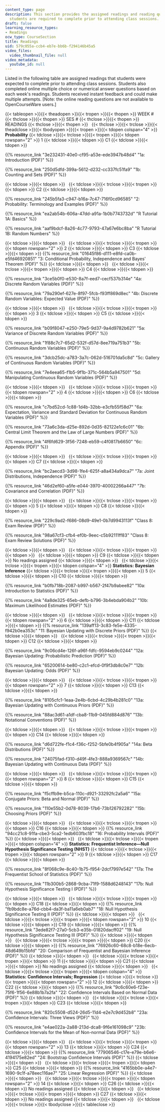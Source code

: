 ```yaml
---
content_type: page
description: This section provides the assigned readings and reading questions that
  students are required to complete prior to attending class sessions.
draft: false
learning_resource_types:
- Readings
ocw_type: CourseSection
title: Readings
uid: 579c055a-ccb4-eb7e-bb6b-f294146b45a5
video_files:
  video_thumbnail_file: null
video_metadata:
  youtube_id: null
---
```

Listed in the following table are assigned readings that students were expected to complete prior to attending class sessions. Students also completed online multiple choice or numerical answer questions based on each week's readings. Students received instant feedback and could make multiple attempts. \[Note: the online reading questions are not available to OpenCourseWare users.\] 

{{< tableopen >}}{{< theadopen >}}{{< tropen >}}{{< thopen >}}
WEEK #
{{< thclose >}}{{< thopen >}}
SES #
{{< thclose >}}{{< thopen >}}
READINGS
{{< thclose >}}{{< thopen >}}
 
{{< thclose >}}{{< trclose >}}{{< theadclose >}}{{< tbodyopen >}}{{< tropen >}}{{< tdopen colspan="4" >}}
**Probability**
{{< tdclose >}}{{< trclose >}}{{< tropen >}}{{< tdopen rowspan="2" >}}
1
{{< tdclose >}}{{< tdopen >}}
C1
{{< tdclose >}}{{< tdopen >}}

{{% resource_link "3e232431-40e0-cf95-a53e-ede3947b48d4" "1a: Introduction (PDF)" %}}

{{% resource_link "250d5dfd-399a-5612-d232-cc337fc51fa9" "1b: Counting and Sets (PDF)" %}}

{{< tdclose >}}{{< tdopen >}}
 
{{< tdclose >}}{{< trclose >}}{{< tropen >}}{{< tdopen >}}
C2
{{< tdclose >}}{{< tdopen >}}

{{% resource_link "245b5fa3-c947-b16a-7c47-716f0cd96585" "2: Probability: Terminology and Examples (PDF)" %}}

{{% resource_link "ea2ab54b-606a-47dd-a91a-1b0b7743732d" "R Tutorial 1A: Basics" %}}

{{% resource_link "aaf9bdcf-8a26-4c77-9793-47a67e6bc8ba" "R Tutorial 1B: Random Numbers" %}}

{{< tdclose >}}{{< tdopen >}}
 
{{< tdclose >}}{{< trclose >}}{{< tropen >}}{{< tdopen rowspan="2" >}}
2
{{< tdclose >}}{{< tdopen >}}
C3
{{< tdclose >}}{{< tdopen >}}
{{% resource_link "01645f86-d111-e8fd-ca0b-e5fd46920851" "3: Conditional Probability, Independence and Bayes' Theorem (PDF)" %}}
{{< tdclose >}}{{< tdopen >}}
 
{{< tdclose >}}{{< trclose >}}{{< tropen >}}{{< tdopen >}}
C4
{{< tdclose >}}{{< tdopen >}}

{{% resource_link "3ce5b0f0-e530-8a7f-eed7-cecf537b314e" "4a: Discrete Random Variables (PDF)" %}}

{{% resource_link "79a290ef-627e-8f97-5fcb-f93ff869d8ec" "4b: Discrete Random Variables: Expected Value (PDF)" %}}

{{< tdclose >}}{{< tdopen >}}
 
{{< tdclose >}}{{< trclose >}}{{< tropen >}}{{< tdopen >}}
3
{{< tdclose >}}{{< tdopen >}}
C5
{{< tdclose >}}{{< tdopen >}}

{{% resource_link "b09f8047-e250-79e5-9d37-9a4d9782b621" "5a: Variance of Discrete Random Variables (PDF)" %}}

{{% resource_link "1f88c7c7-65d2-532f-d57d-8ee719a751b3" "5b: Continuous Random Variables (PDF)" %}}

{{% resource_link "3dcb25dc-a783-3a7c-062d-516701da5c8d" "5c: Gallery of Continuous Random Variables (PDF)" %}}

{{% resource_link "7e4eea65-f1b5-9f1b-371c-564b5a947501" "5d: Manipulating Continuous Random Variables (PDF)" %}}

{{< tdclose >}}{{< tdopen >}}
 
{{< tdclose >}}{{< trclose >}}{{< tropen >}}{{< tdopen rowspan="2" >}}
4
{{< tdclose >}}{{< tdopen >}}
C6
{{< tdclose >}}{{< tdopen >}}

{{% resource_link "c7bd52cd-1c88-1d4b-32bb-e3cfb55f58d7" "6a: Expectation, Variance and Standard Deviation for Continuous Random Variables (PDF)" %}}

{{% resource_link "73a6c3da-d25e-892d-0d35-82122e1c6c01" "6b: Central Limit Theorem and the Law of Large Numbers (PDF)" %}}

{{% resource_link "4f6fd629-3f56-7248-eb59-c4f0817b6650" "6c: Appendix (PDF)" %}}

{{< tdclose >}}{{< tdopen >}}
 
{{< tdclose >}}{{< trclose >}}{{< tropen >}}{{< tdopen >}}
C7
{{< tdclose >}}{{< tdopen >}}

{{% resource_link "bc2aecd3-3d98-1fe4-625f-a8a434a9dca7" "7a: Joint Distributions, Independence (PDF)" %}}

{{% resource_link "46d2ef60-a5fe-e044-3970-40002266a447" "7b: Covariance and Correlation (PDF)" %}}

{{< tdclose >}}{{< tdopen >}}
 
{{< tdclose >}}{{< trclose >}}{{< tropen >}}{{< tdopen >}}
5
{{< tdclose >}}{{< tdopen >}}
C8
{{< tdclose >}}{{< tdopen >}}

{{% resource_link "229c9ad2-f686-08d9-49e1-0b7d9943113f" "Class 8: Exam Review (PDF)" %}}

{{% resource_link "98a67cf3-cfb4-ef0b-9eec-c5b92111ff83" "Class 8: Exam Review Solutions (PDF)" %}}

{{< tdclose >}}{{< tdopen >}}
 
{{< tdclose >}}{{< trclose >}}{{< tropen >}}{{< tdopen >}}
 
{{< tdclose >}}{{< tdopen >}}
C9
{{< tdclose >}}{{< tdopen >}}
No readings assigned
{{< tdclose >}}{{< tdopen >}}
 
{{< tdclose >}}{{< trclose >}}{{< tropen >}}{{< tdopen colspan="4" >}}
**Statistics:** **Bayesian Inference**
{{< tdclose >}}{{< trclose >}}{{< tropen >}}{{< tdopen >}}
5
{{< tdclose >}}{{< tdopen >}}
C10
{{< tdclose >}}{{< tdopen >}}

{{% resource_link "b0fb718b-2087-b997-b567-2f47b9abee82" "10a: Introduction to Statistics (PDF)" %}}

{{% resource_link "4a8de325-65eb-defb-b796-3b4ebda904b2" "10b: Maximum Likelihood Estimates (PDF)" %}}

{{< tdclose >}}{{< tdopen >}}
 
{{< tdclose >}}{{< trclose >}}{{< tropen >}}{{< tdopen rowspan="2" >}}
6
{{< tdclose >}}{{< tdopen >}}
C11
{{< tdclose >}}{{< tdopen >}}
{{% resource_link "139aff13-3c83-fe5e-4335-f942b0ea353c" "11: Bayesian Updating with Discrete Priors (PDF)" %}}
{{< tdclose >}}{{< tdopen >}}
 
{{< tdclose >}}{{< trclose >}}{{< tropen >}}{{< tdopen >}}
C12
{{< tdclose >}}{{< tdopen >}}

{{% resource_link "9c06cd4e-126f-a96f-fdfc-9594eb9c0244" "12a: Bayesian Updating: Probabilistic Prediction (PDF)" %}}

{{% resource_link "65200614-be80-c2c1-efcd-0f9f3db8c0e7" "12b: Bayesian Updating: Odds (PDF)" %}}

{{< tdclose >}}{{< tdopen >}}
 
{{< tdclose >}}{{< trclose >}}{{< tropen >}}{{< tdopen rowspan="2" >}}
7
{{< tdclose >}}{{< tdopen >}}
C13
{{< tdclose >}}{{< tdopen >}}

{{% resource_link "8105cfc1-1eaa-2e4b-6cbd-4c29b4b281c0" "13a: Bayesian Updating with Continuous Priors (PDF)" %}}

{{% resource_link "88ac3d61-a1df-cba8-11b9-045fd884d876" "13b: Notational Conventions (PDF)" %}}

{{< tdclose >}}{{< tdopen >}}
 
{{< tdclose >}}{{< trclose >}}{{< tropen >}}{{< tdopen >}}
C14
{{< tdclose >}}{{< tdopen >}}

{{% resource_link "d6d722fe-f1c4-f36c-f252-5bfe0b4f905a" "14a: Beta Distributions (PDF)" %}}

{{% resource_link "24075fad-f310-d49f-4fe3-888a9369567c" "14b: Bayesian Updating with Continuous Data (PDF)" %}}

{{< tdclose >}}{{< tdopen >}}
 
{{< tdclose >}}{{< trclose >}}{{< tropen >}}{{< tdopen rowspan="2" >}}
8
{{< tdclose >}}{{< tdopen >}}
C15
{{< tdclose >}}{{< tdopen >}}

{{% resource_link "f5cffb9e-b5ca-110c-d921-33292fc2a5a6" "15a: Conjugate Priors: Beta and Normal (PDF)" %}}

{{% resource_link "110e55b2-0d78-8039-17b6-73b126792282" "15b: Choosing Priors (PDF)" %}}

{{< tdclose >}}{{< tdopen >}}
 
{{< tdclose >}}{{< trclose >}}{{< tropen >}}{{< tdopen >}}
C16
{{< tdclose >}}{{< tdopen >}}
{{% resource_link "94cc21c8-91fa-cbe3-5ca2-1edb603fbc18" "16: Probability Intervals (PDF)" %}}
{{< tdclose >}}{{< tdopen >}}
 
{{< tdclose >}}{{< trclose >}}{{< tropen >}}{{< tdopen colspan="4" >}}
**Statistics:** **Frequentist Inference—Null Hypothesis Significance Testing (NHST)**
{{< tdclose >}}{{< trclose >}}{{< tropen >}}{{< tdopen rowspan="2" >}}
9
{{< tdclose >}}{{< tdopen >}}
C17
{{< tdclose >}}{{< tdopen >}}

{{% resource_link "8f068c9e-8c40-1b75-f954-2dcf7997e542" "17a: The Frequentist School of Statistics (PDF)" %}}

{{% resource_link "11b300b5-2868-9cba-71f9-1588d6248143" "17b: Null Hypothesis Significance Testing I (PDF)" %}}

{{< tdclose >}}{{< tdopen >}}
 
{{< tdclose >}}{{< trclose >}}{{< tropen >}}{{< tdopen >}}
C18
{{< tdclose >}}{{< tdopen >}}
{{% resource_link "fb9bdc8e-a76d-cbb4-da3f-ba11a6eb0ab7" "18: Null Hypothesis Significance Testing II (PDF)" %}}
{{< tdclose >}}{{< tdopen >}}
 
{{< tdclose >}}{{< trclose >}}{{< tropen >}}{{< tdopen rowspan="2" >}}
10
{{< tdclose >}}{{< tdopen >}}
C19
{{< tdclose >}}{{< tdopen >}}
{{% resource_link "3ede82f7-27a0-5cb3-e35b-01820dacff02" "19: Null Hypothesis Significance Testing III (PDF)" %}}
{{< tdclose >}}{{< tdopen >}}
 
{{< tdclose >}}{{< trclose >}}{{< tropen >}}{{< tdopen >}}
C20
{{< tdclose >}}{{< tdopen >}}
{{% resource_link "76926c60-68c8-b18e-6ecb-48d649b15bfd" "20: Comparison of Frequentist and Bayesian Inference (PDF)" %}}
{{< tdclose >}}{{< tdopen >}}
 
{{< tdclose >}}{{< trclose >}}{{< tropen >}}{{< tdopen >}}
11
{{< tdclose >}}{{< tdopen >}}
C21
{{< tdclose >}}{{< tdopen >}}
No readings assigned
{{< tdclose >}}{{< tdopen >}}
 
{{< tdclose >}}{{< trclose >}}{{< tropen >}}{{< tdopen colspan="4" >}}
**Statistics:** **Confidence Intervals; Regression**
{{< tdclose >}}{{< trclose >}}{{< tropen >}}{{< tdopen rowspan="2" >}}
12
{{< tdclose >}}{{< tdopen >}}
C22
{{< tdclose >}}{{< tdopen >}}
{{% resource_link "9c6c60e6-f23e-75f6-1f56-6e88b1b7a2fa" "22: Confidence Intervals Based on Normal Data (PDF)" %}}
{{< tdclose >}}{{< tdopen >}}
 
{{< tdclose >}}{{< trclose >}}{{< tropen >}}{{< tdopen >}}
C23
{{< tdclose >}}{{< tdopen >}}

{{% resource_link "820c5508-d524-26d5-11d4-e2e7c9d452b8" "23a: Confidence Intervals: Three Views (PDF)" %}}

{{% resource_link "e4ae022a-2a88-213d-dca8-9f6e161098c9" "23b: Confidence Intervals for the Mean of Non-normal Data (PDF)" %}}

{{< tdclose >}}{{< tdopen >}}
 
{{< tdclose >}}{{< trclose >}}{{< tropen >}}{{< tdopen rowspan="2" >}}
13
{{< tdclose >}}{{< tdopen >}}
C24
{{< tdclose >}}{{< tdopen >}}
{{% resource_link "77906546-c17e-e79e-b6e6-4194175e82ed" "24: Bootstrap Confidence Intervals (PDF)" %}}
{{< tdclose >}}{{< tdopen >}}
 
{{< tdclose >}}{{< trclose >}}{{< tropen >}}{{< tdopen >}}
C25
{{< tdclose >}}{{< tdopen >}}
{{% resource_link "4165bb0e-a4e7-1690-9c1f-a78eec116ae7" "25: Linear Regression (PDF)" %}}
{{< tdclose >}}{{< tdopen >}}
 
{{< tdclose >}}{{< trclose >}}{{< tropen >}}{{< tdopen rowspan="2" >}}
14
{{< tdclose >}}{{< tdopen >}}
C26
{{< tdclose >}}{{< tdopen >}}
No readings assigned
{{< tdclose >}}{{< tdopen >}}
 
{{< tdclose >}}{{< trclose >}}{{< tropen >}}{{< tdopen >}}
C27
{{< tdclose >}}{{< tdopen >}}
No readings assigned
{{< tdclose >}}{{< tdopen >}}
 
{{< tdclose >}}{{< trclose >}}{{< tbodyclose >}}{{< tableclose >}}